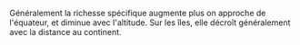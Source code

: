 


Généralement la richesse spécifique augmente plus on approche de l'équateur, et diminue avec l'altitude. Sur les îles, elle décroît généralement avec la distance au continent.
